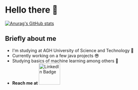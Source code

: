 # Hello there 👋
[![Anurag's GitHub stats](https://github-readme-stats.vercel.app/api?username=KrzysztofGG&show_icons=true&theme=tokyonight)](https://github.com/anuraghazra/github-readme-stats)

## Briefly about me
 - I'm studying at AGH University of Science and Technology :floppy_disk: 
 - Currently working on a few java projects 😎 
 - Studying basics of machine learning among others 📗
 - **Reach me at** <a href="https://www.linkedin.com/in/krzysztof-g%C3%B3ra-7a828a267/">
    <img width = 70 src="https://img.shields.io/badge/LinkedIn-blue?style=for-the-badge&logo=linkedin&logoColor=white" alt="LinkedIn Badge"/>
</a>





<!--
**KrzysztofGG/KrzysztofGG** is a ✨ _special_ ✨ repository because its `README.md` (this file) appears on your GitHub profile.

Here are some ideas to get you started:

- 🔭 I’m currently working on ...
- 🌱 I’m currently learning ...
- 👯 I’m looking to collaborate on ...
- 🤔 I’m looking for help with ...
- 💬 Ask me about ...
- 📫 How to reach me: ...
- 😄 Pronouns: ...
- ⚡ Fun fact: ...
-->
